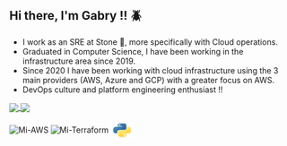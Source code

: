 ## Hi there, I'm Gabry !! 🪲

- I work as an SRE at Stone 💚, more specifically with Cloud operations.
- Graduated in Computer Science, I have been working in the infrastructure area since 2019.
- Since 2020 I have been working with cloud infrastructure using the 3 main providers (AWS, Azure and GCP) with a greater focus on AWS.
- DevOps culture and platform engineering enthusiast !!

<a href="https://github.com/anuraghazra/github-readme-stats">
  <img height=150 align="center" src="https://github-readme-stats.vercel.app/api?username=felipegabry&hide=prs,issues,reviews&show_icons=true&theme=dark&&rank_icon=github" />
</a>
<a href="https://github.com/anuraghazra/convoychat">
  <img height=150 align="center" src="https://github-readme-stats.vercel.app/api/top-langs?username=felipegabry&layout=compact&langs_count=8&card_width=200&theme=dark&size_weight=0.5&count_weight=0.5" />
</a>

<div style="display: inline_block"><br>
  <img align="center" alt="Mi-AWS" height="30" src="https://cdn.jsdelivr.net/gh/devicons/devicon/icons/amazonwebservices/amazonwebservices-original.svg">
  <img align="center" alt="Mi-Terraform" height="30" width="40" src="https://cdn.jsdelivr.net/gh/devicons/devicon/icons/terraform/terraform-original.svg">
  <img align="center" alt="Mi-Python" height="30" width="40" src="https://raw.githubusercontent.com/devicons/devicon/master/icons/python/python-original.svg">
</div>

<!--
**felipegabry/felipegabry** is a ✨ _special_ ✨ repository because its `README.md` (this file) appears on your GitHub profile.

Here are some ideas to get you started:

- 🔭 I’m currently working on ...
- 🌱 I’m currently learning ...
- 👯 I’m looking to collaborate on ...
- 🤔 I’m looking for help with ...
- 💬 Ask me about ...
- 📫 How to reach me: ...
- 😄 Pronouns: ...
- ⚡ Fun fact: ...
-->
